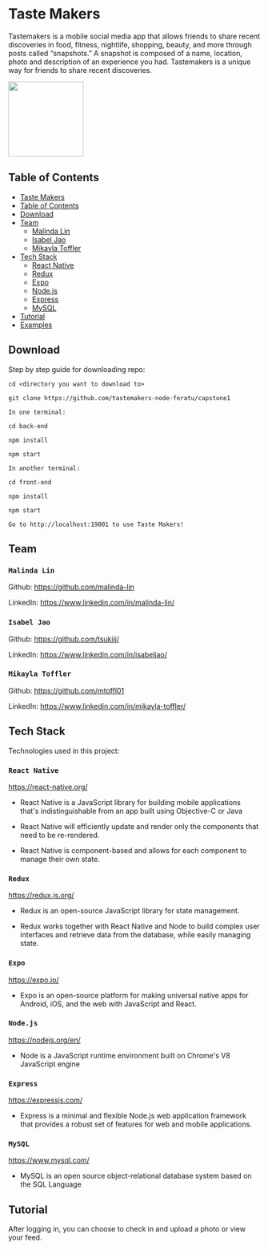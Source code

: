 # Taste Makers

Tastemakers is a mobile social media app that allows friends to share recent discoveries in food, fitness, nightlife, shopping, beauty, and more through posts called “snapshots.”  A snapshot is composed of a name, location, photo and description of an experience you had. Tastemakers is a unique way for friends to share recent discoveries.

<img src="https://github.com/tastemakers-node-feratu/capstone1/blob/master/quickdemo.gif" width="150">

## Table of Contents

- [Taste Makers](#Taste-Makers)
- [Table of Contents](#Table-of-Contents)
- [Download](#Download)
- [Team](#Team)
  - [Malinda Lin](#Malinda-Lin)
  - [Isabel Jao](#Isabel-Jao)
  - [Mikayla Toffler](#Mikayla-Toffler)
- [Tech Stack](#Tech-Stack)
  - [React Native](#React-Native)
  - [Redux](#Redux)
  - [Expo](#Expo)
  - [Node.js](#Node.js)
  - [Express](#Express)
  - [MySQL](#MySQL)
- [Tutorial](#Tutorial)
- [Examples](#Examples)

## Download

Step by step guide for downloading repo:

```
cd <directory you want to download to>

git clone https://github.com/tastemakers-node-feratu/capstone1

In one terminal:

cd back-end

npm install

npm start

In another terminal:

cd front-end

npm install

npm start

Go to http://localhost:19001 to use Taste Makers!
```

## Team

### `Malinda Lin`

Github: https://github.com/malinda-lin

LinkedIn: https://www.linkedin.com/in/malinda-lin/

### `Isabel Jao`

Github: https://github.com/tsukiij/

LinkedIn: https://www.linkedin.com/in/isabeljao/

### `Mikayla Toffler`

Github: https://github.com/mtoffl01

LinkedIn: https://www.linkedin.com/in/mikayla-toffler/


## Tech Stack

Technologies used in this project:

### `React Native`

https://react-native.org/

- React Native is a JavaScript library for building mobile applications that's indistinguishable from an app built using Objective-C or Java

- React Native will efficiently update and render only the components that need to be re-rendered.

- React Native is component-based and allows for each component to manage their own state.

### `Redux`

https://redux.js.org/

- Redux is an open-source JavaScript library for state management.

- Redux works together with React Native and Node to build complex user interfaces and retrieve data from the database, while easily managing state.

### `Expo`

https://expo.io/

- Expo is an open-source platform for making universal native apps for Android, iOS, and the web with JavaScript and React.

### `Node.js`

https://nodejs.org/en/

- Node is a JavaScript runtime environment built on Chrome's V8 JavaScript engine

### `Express`

https://expressjs.com/

- Express is a minimal and flexible Node.js web application framework that provides a robust set of features for web and mobile applications.

### `MySQL`

https://www.mysql.com/

- MySQL is an open source object-relational database system based on the SQL Language

## Tutorial

After logging in, you can choose to check in and upload a photo or view your feed.

